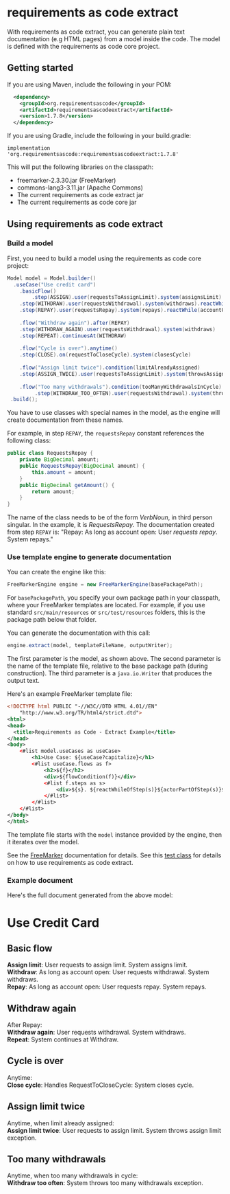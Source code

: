# requirements as code extract
With requirements as code extract, you can generate plain text documentation 
(e.g HTML pages) from a model inside the code. The model is defined with the requirements as code core project.

## Getting started
If you are using Maven, include the following in your POM:

``` xml
  <dependency>
    <groupId>org.requirementsascode</groupId>
    <artifactId>requirementsascodeextract</artifactId>
    <version>1.7.8</version>
  </dependency>
```

If you are using Gradle, include the following in your build.gradle:

```
implementation 'org.requirementsascode:requirementsascodeextract:1.7.8'
```

This will put the following libraries on the classpath:
* freemarker-2.3.30.jar (FreeMarker)
* commons-lang3-3.11.jar (Apache Commons)
* The current requirements as code extract jar
* The current requirements as code core jar

## Using requirements as code extract
### Build a model
First, you need to build a model using the requirements as code core project:

``` java
Model model = Model.builder()
  .useCase("Use credit card")
    .basicFlow()
    	.step(ASSIGN).user(requestsToAssignLimit).system(assignsLimit)
	.step(WITHDRAW).user(requestsWithdrawal).system(withdraws).reactWhile(accountOpen)
	.step(REPAY).user(requestsRepay).system(repays).reactWhile(accountOpen)
    
    .flow("Withdraw again").after(REPAY)
	.step(WITHDRAW_AGAIN).user(requestsWithdrawal).system(withdraws)
	.step(REPEAT).continuesAt(WITHDRAW)
	    	
    .flow("Cycle is over").anytime()
	.step(CLOSE).on(requestToCloseCycle).system(closesCycle)
	    	
    .flow("Assign limit twice").condition(limitAlreadyAssigned)
	.step(ASSIGN_TWICE).user(requestsToAssignLimit).system(throwsAssignLimitException)
	    	
    .flow("Too many withdrawals").condition(tooManyWithdrawalsInCycle) 
         .step(WITHDRAW_TOO_OFTEN).user(requestsWithdrawal).system(throwsTooManyWithdrawalsException)
 .build();
```

You have to use classes with special names in the model,
as the engine will create documentation from these names.
 
For example, in step `REPAY`, the ```requestsRepay``` constant references the following class:
``` java
public class RequestsRepay {
    private BigDecimal amount;
    public RequestsRepay(BigDecimal amount) {
        this.amount = amount;
    }
    public BigDecimal getAmount() {
        return amount;
    }
}
```

The name of the class needs to be of the form _VerbNoun_, in third person singular.
In the example, it is _RequestsRepay_. 
The documentation created from step ```REPAY``` is: "Repay: As long as account open: User _requests repay_. System repays."

### Use template engine to generate documentation
You can create the engine like this:

``` java
FreeMarkerEngine engine = new FreeMarkerEngine(basePackagePath);
```

For ```basePackagePath```, you specify your own package path in your classpath, where your FreeMarker templates are located. For example, if you use standard ```src/main/resources``` or ```src/test/resources``` folders,
this is the package path below that folder. 

You can generate the documentation with this call:
``` java
engine.extract(model, templateFileName, outputWriter);
```

The first parameter is the model, as shown above.
The second parameter is the name of the template file, relative to the base package path (during construction).
The third parameter is a ```java.io.Writer``` that produces the output text.

Here's an example FreeMarker template file:

``` xml
<!DOCTYPE html PUBLIC "-//W3C//DTD HTML 4.01//EN"
    "http://www.w3.org/TR/html4/strict.dtd">
<html>
<head>
  <title>Requirements as Code - Extract Example</title>
</head>
<body>
  	<#list model.useCases as useCase>
  		<h1>Use Case: ${useCase?capitalize}</h1>
		<#list useCase.flows as f>
	  		<h2>${f}</h2>
	  		<div>${flowCondition(f)}</div>
			<#list f.steps as s>
				<div>${s}. ${reactWhileOfStep(s)}${actorPartOfStep(s)}${userPartOfStep(s)}${systemPartOfStep(s)}</div>
			</#list>
		</#list>
  	</#list>
</body>
</html>
```

The template file starts with the ```model``` instance provided by the engine, then it iterates over the model.

See the [FreeMarker](http://freemarker.org/docs/dgui.html) documentation for details.
See this [test class](https://github.com/bertilmuth/requirementsascode/blob/master/requirementsascodeextract/src/test/java/org/requirementsascode/extract/freemarker/FreemarkerEngineTest.java) for details on how to use requirements as code extract.

### Example document
Here's the full document generated from the above model:

<h1>Use Credit Card</h1>
<h2>Basic flow</h2>
<div></div>
<div><b>Assign limit</b>: User requests to assign limit. System assigns limit.</div>
<div><b>Withdraw</b>: As long as account open: User requests withdrawal. System withdraws.</div>
<div><b>Repay</b>: As long as account open: User requests repay. System repays.</div>
<h2>Withdraw again</h2>
<div>After Repay: </div>
<div><b>Withdraw again</b>: User requests withdrawal. System withdraws.</div>
<div><b>Repeat</b>:  System continues at Withdraw.</div>
<h2>Cycle is over</h2>
<div>Anytime: </div>
<div><b>Close cycle</b>:  Handles RequestToCloseCycle: System closes cycle.</div>
<h2>Assign limit twice</h2>
<div>Anytime, when limit already assigned: </div>
<div><b>Assign limit twice</b>: User requests to assign limit. System throws assign limit exception.</div>
<h2>Too many withdrawals</h2>
<div>Anytime, when too many withdrawals in cycle: </div>
<div><b>Withdraw too often</b>:  System throws too many withdrawals exception.</div>

